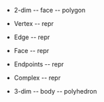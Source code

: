 - 2-dim -- face -- polygon

- Vertex -- repr
- Edge -- repr
- Face -- repr
- Endpoints -- repr
- Complex -- repr

- 3-dim -- body -- polyhedron
